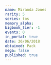 ```yaml
---
name: Miranda Jones
rarity: 5
series: tos
memory_alpha:
bigbook_tier: -1
events: 0
in_portal: true
date: 26/06/2018
obtained: Pack
mega: false
published: true
---
```



